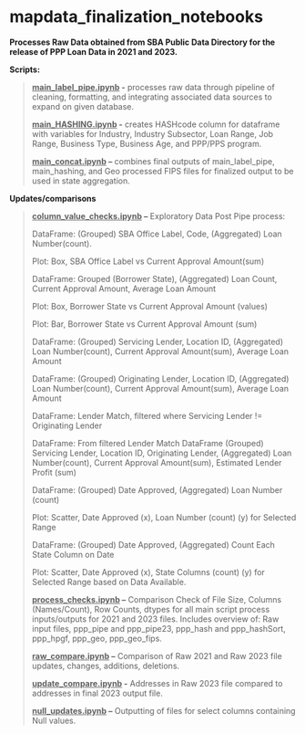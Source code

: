 # mapdata_finalization_notebooks

**Processes Raw Data obtained from SBA Public Data Directory for the
release of PPP Loan Data in 2021 and 2023.**

**Scripts:**

> **<u>main_label_pipe.ipynb</u> -** processes raw data through pipeline
> of cleaning, formatting, and integrating associated data sources to
> expand on given database.
>
> **<u>main_HASHING.ipynb</u> -** creates HASHcode column for dataframe
> with variables for Industry, Industry Subsector, Loan Range, Job
> Range, Business Type, Business Age, and PPP/PPS program.
>
> **<u>main_concat.ipynb</u> –** combines final outputs of
> main_label_pipe, main_hashing, and Geo processed FIPS files for
> finalized output to be used in state aggregation.

**Updates/comparisons**

> **<u>column_value_checks.ipynb</u> –** Exploratory Data Post Pipe
> process:
>
> DataFrame: (Grouped) SBA Office Label, Code, (Aggregated) Loan
> Number(count).
>
> Plot: Box, SBA Office Label vs Current Approval Amount(sum)
>
> DataFrame: Grouped (Borrower State), (Aggregated) Loan Count, Current
> Approval Amount, Average Loan Amount
>
> Plot: Box, Borrower State vs Current Approval Amount (values)
>
> Plot: Bar, Borrower State vs Current Approval Amount (sum)
>
> DataFrame: (Grouped) Servicing Lender, Location ID, (Aggregated) Loan
> Number(count), Current Approval Amount(sum), Average Loan Amount
>
> DataFrame: (Grouped) Originating Lender, Location ID, (Aggregated)
> Loan Number(count), Current Approval Amount(sum), Average Loan Amount
>
> DataFrame: Lender Match, filtered where Servicing Lender !=
> Originating Lender
>
> DataFrame: From filtered Lender Match DataFrame (Grouped) Servicing
> Lender, Location ID, Originating Lender, (Aggregated) Loan
> Number(count), Current Approval Amount(sum), Estimated Lender Profit
> (sum)
>
> DataFrame: (Grouped) Date Approved, (Aggregated) Loan Number (count)
>
> Plot: Scatter, Date Approved (x), Loan Number (count) (y) for Selected
> Range
>
> DataFrame: (Grouped) Date Approved, (Aggregated) Count Each State
> Column on Date
>
> Plot: Scatter, Date Approved (x), State Columns (count) (y) for
> Selected Range based on Data Available.
>
> **<u>process_checks.ipynb</u> –** Comparison Check of File Size,
> Columns (Names/Count), Row Counts, dtypes for all main script process
> inputs/outputs for 2021 and 2023 files. Includes overview of: Raw
> input files, ppp_pipe and ppp_pipe23, ppp_hash and ppp_hashSort,
> ppp_hpgf, ppp_geo, ppp_geo_fips.
>
> **<u>raw_compare.ipynb</u> –** Comparison of Raw 2021 and Raw 2023
> file updates, changes, additions, deletions.
>
> **<u>update_compare.ipynb</u> -** Addresses in Raw 2023 file compared
> to addresses in final 2023 output file.
>
> **<u>null_updates.ipynb</u> –** Outputting of files for select columns
> containing Null values.
